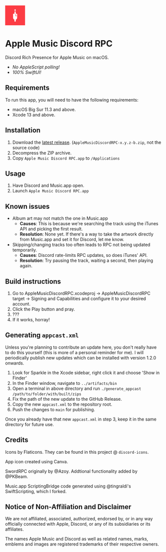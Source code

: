 ![Apple Music Discord RPC icon](/icon-resized.png)

# Apple Music Discord RPC
Discord Rich Presence for Apple Music on macOS.

- *No AppleScript polling!*
- *100% SwiftUI!*

## Requirements
To run this app, you will need to have the following requirements:

- macOS Big Sur 11.3 and above.
- Xcode 13 and above.

## Installation
1. Download the [latest release](https://github.com/jkelol111/AppleMusicDiscordRPC/releases/latest). (`AppleMusicDiscordRPC-x.y.z-b.zip`, not the source code)
2. Decompress the ZIP archive.
3. Copy `Apple Music Discord RPC.app` to `/Applications`

## Usage
1. Have Discord and Music.app open.
2. Launch `Apple Music Discord RPC.app`

## Known issues
- Album art may not match the one in Music.app
  - **Causes**: This is because we're searching the track using the iTunes API and picking the first result.
  - **Resolution**: None yet. If there's a way to take the artwork directly from Music.app and set it for Discord, let me know.
- Skipping/changing tracks too often leads to RPC not being updated temporarily.
  - **Causes**: Discord rate-limits RPC updates, so does iTunes' API.
  - **Resolution**: Try pausing the track, waiting a second, then playing again.

## Build instructions
1. Go to AppleMusicDiscordRPC.xcodeproj ->  AppleMusicDiscordRPC target -> Signing and Capabilities and configure it to your desired account.
2. Click the Play button and pray.
3. ???
4. If it works, horray!

## Generating `appcast.xml`
Unless you're planning to contribute an update here, you don't really have to do this yourself (this is more of a personal reminder for me). I will periodically publish new updates which can be installed with version 1.2.0 onwards.

1. Look for Sparkle in the Xcode sidebar, right click it and choose 'Show in Finder'
2. In the Finder window, navigate to `../artifacts/bin`
3. Open a terminal in above directory and run `./generate_appcast /path/to/folder/with/built/zips`
4. Fix the path of the new update to the GitHub Release.
5. Copy the new `appcast.xml` to the repository root.
6. Push the changes to `main` for publishing.

Once you already have that new `appcast.xml` in step 3, keep it in the same directory for future use.

## Credits
Icons by Flaticons. They can be found in this project @ `discord-icons`.

App icon created using Canva.

SwordRPC originally by @Azoy. Addtional functionality added by @PKBeam.

Music.app ScriptingBridge code generated using @tingraldi's SwiftScripting, which I forked.

## Notice of Non-Affiliation and Disclaimer

We are not affiliated, associated, authorized, endorsed by, or in any way officially connected with Apple, Discord, or any of its subsidiaries or its affiliates.

The names Apple Music and Discord as well as related names, marks, emblems and images are registered trademarks of their respective owners.
